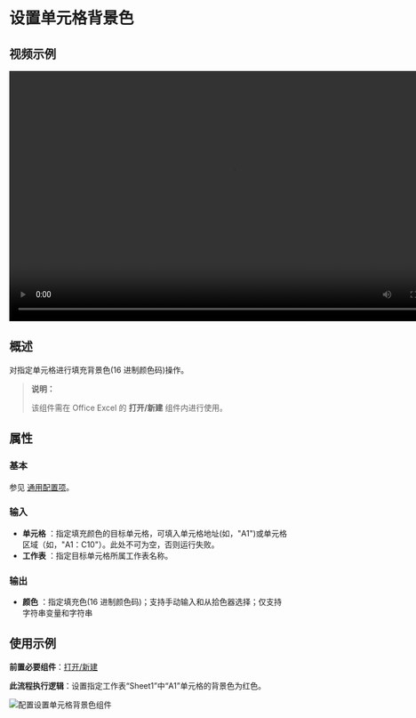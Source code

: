 # 设置单元格背景色

## 视频示例

<video controls height='450px' width='800px' src="https://encooacademy.oss-cn-shanghai.aliyuncs.com/activity/SetCellsbackground.mp4"></video>

## 概述

对指定单元格进行填充背景色(16 进制颜色码)操作。

> **说明：**
>
> 该组件需在 Office Excel 的 **打开/新建** 组件内进行使用。

## 属性

### 基本

参见 [通用配置项](../Appendix/CommonConfigurationItems.md)。

### 输入

- **单元格** ：指定填充颜色的目标单元格，可填入单元格地址(如，"A1")或单元格区域（如，"A1：C10"）。此处不可为空，否则运行失败。
- **工作表** ：指定目标单元格所属工作表名称。

### 输出

- **颜色** ：指定填充色(16 进制颜色码)；支持手动输入和从拾色器选择；仅支持字符串变量和字符串

## 使用示例

**前置必要组件**：[打开/新建](../OfficeExcel/OpenExcel.md)

**此流程执行逻辑**：设置指定工作表“Sheet1”中“A1”单元格的背景色为红色。

![配置设置单元格背景色组件](https://docimages.blob.core.chinacloudapi.cn/images/Activities/SetCellBackColor2.png)
